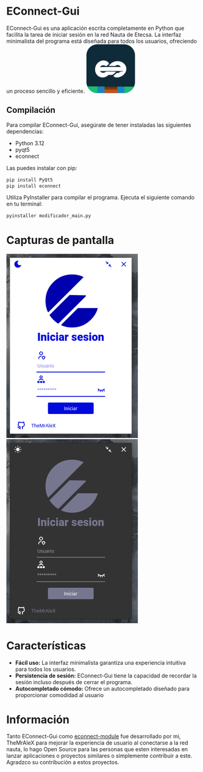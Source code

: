 # EConnect-Gui

EConnect-Gui es una aplicación escrita completamente en Python que facilita la tarea de iniciar sesión en la red Nauta de Etecsa. La interfaz minimalista del programa está diseñada para todos los usuarios, ofreciendo un proceso sencillo y eficiente.
![](https://github.com/TheMrAleX/econnect-gui/blob/main/econnect.png?raw=true)
## Compilación

Para compilar EConnect-Gui, asegúrate de tener instaladas las siguientes dependencias:

- Python 3.12
- pyqt5
- econnect

Las puedes instalar con pip:
```
pip install PyQt5
pip install econnect
```

Utiliza PyInstaller para compilar el programa. Ejecuta el siguiente comando en tu terminal:

```bash
pyinstaller modificador_main.py
```
# Capturas de pantalla
![ModoClaro](https://github.com/TheMrAleX/econnect-gui/blob/main/screenshots/1.png?raw=true)
![Modo Oscuro](https://github.com/TheMrAleX/econnect-gui/blob/main/screenshots/2.png?raw=true)
# Características

- **Fácil uso:** La interfaz minimalista garantiza una experiencia intuitiva para todos los usuarios.<br>
- **Persistencia de sesión:** EConnect-Gui tiene la capacidad de recordar la sesión incluso después de cerrar el programa.<br>
- **Autocompletado cómodo:** Ofrece un autocompletado diseñado para proporcionar comodidad al usuario

# Información

Tanto EConnect-Gui como [econnect-module](https://github.com/TheMrAleX/econnect) fue desarrollado por mi, TheMrAleX para mejorar la experiencia de usuario al conectarse a la red nauta, lo hago Open Source para las personas que esten interesadas en lanzar aplicaciones o proyectos similares o simplemente contribuir a este. Agradzco su contribución a estos proyectos.
